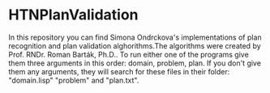 # HTNPlanValidation
In this repository you can find Simona Ondrckova's implementations of plan recognition and plan validation alghorithms.The algorithms were created by Prof. RNDr. Roman Barták, Ph.D.. 
To run either one of the programs give them three arguments in this order: domain, problem, plan.
If you don't give them any arguments, they will search for these files in their folder: "domain.lisp" "problem" and "plan.txt". 
